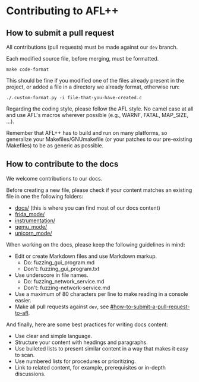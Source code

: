 # Contributing to AFL++

## How to submit a pull request

All contributions (pull requests) must be made against our `dev` branch.

Each modified source file, before merging, must be formatted.

```
make code-format
```

This should be fine if you modified one of the files already present in the
project, or added a file in a directory we already format, otherwise run:

```
./.custom-format.py -i file-that-you-have-created.c
```

Regarding the coding style, please follow the AFL style. No camel case at all
and use AFL's macros wherever possible (e.g., WARNF, FATAL, MAP_SIZE, ...).

Remember that AFL++ has to build and run on many platforms, so generalize your
Makefiles/GNUmakefile (or your patches to our pre-existing Makefiles) to be as
generic as possible.

## How to contribute to the docs

We welcome contributions to our docs.

Before creating a new file, please check if your content matches an existing
file in one the following folders:

* [docs/](docs/) (this is where you can find most of our docs content)
* [frida_mode/](frida_mode/)
* [instrumentation/](instrumentation/)
* [qemu_mode/](qemu_mode/)
* [unicorn_mode/](unicorn_mode/)

When working on the docs, please keep the following guidelines in mind:

* Edit or create Markdown files and use Markdown markup.
  * Do: fuzzing_gui_program.md
  * Don't: fuzzing_gui_program.txt
* Use underscore in file names.
  * Do: fuzzing_network_service.md
  * Don't: fuzzing-network-service.md
* Use a maximum of 80 characters per line to make reading in a console easier.
* Make all pull requests against `dev`, see
  [#how-to-submit-a-pull-request-to-afl](#how-to-submit-a-pull-request-to-afl).

And finally, here are some best practices for writing docs content:

* Use clear and simple language.
* Structure your content with headings and paragraphs.
* Use bulleted lists to present similar content in a way that makes it easy to
  scan.
* Use numbered lists for procedures or prioritizing.
* Link to related content, for example, prerequisites or in-depth discussions.